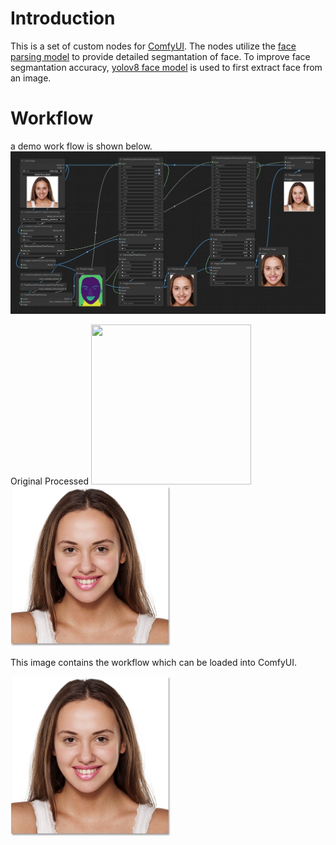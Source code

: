 # Introduction
This is a set of custom nodes for [ComfyUI](https://github.com/comfyanonymous/ComfyUI). 
The nodes utilize the [face parsing model](https://huggingface.co/jonathandinu/face-parsing) to provide detailed segmantation of face. To improve face segmantation accuracy, [yolov8 face model](https://huggingface.co/Bingsu/adetailer/) is used to first extract face from an image.

# Workflow
a demo work flow is shown below.
<img src="demo/workflow.png">

<tr>
<th>Original</th>
<th>Processed</th>
</tr>

<!-- Line 1: Compare -->
<tr>
<td><img src="demo/original.jpb" height="256" width="256"></td>
<td><img src="demo/processed.png" height="256" width="256"></td>
</tr>

This image contains the workflow which can be loaded into ComfyUI.
<td><img src="demo/processed.png" height="256" width="256"></td>
